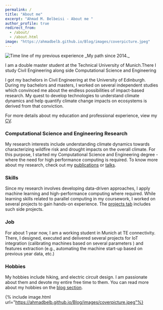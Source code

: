 ```yaml
---
permalink: /
title: "About me"
excerpt: "Ahmad M. Belbeisi - About me "
author_profile: true
redirect_from: 
  - /about/
  - /about.html
image: "https://ahmadbelb.github.io/Blog/images/coverpicture.jpeg"
---
```

<link rel="apple-touch-icon" sizes="180x180" href="https://ahmadbelb.github.io/Blog/images/favicon/apple-touch-icon.png">
<picture>
    <source media="(min-width: 1000px)" srcset="https://ahmadbelb.github.io/Blog/images/myplan.png">
    <img src="https://ahmadbelb.github.io/Blog/images/myplan.png" alt="Time line of my previous experience">
</picture>
_My path since 2014._

<!-- I am looking for an internship for the summer of 2021. I am eager to apply my skills in developing data-driven geospatial models to solve your problems! 

My skills include- 

1. Developing physics-guided deep learning models (marrying mechanistic principles with empirical methods)
2. Geospatial analytics
3. Hypothesis testing (including causal inference) 

I am open to work remotely from Stanford, CA. Interested or know anyone who might be interested in hiring me? [Please email me.](mailto:kkrao@stanford.edu) -->

I am a double master student at the Technical University of Munich.There I study Civil Engineering along side Computational Science and Engineering

I got my bachelors in Civil Engineering at the University of Edinburgh. During my bachelors and masters, I worked on several independent studies which convinced me about the endless possibilities of impact-based research. My quest to develop technologies to understand climate dynamics and help quantify climate change impacts on ecosystems is derived from that conviction. 

For more details about my education and professional experience, view my [CV](https://ahmadbelb.github.io/Blog/cv/). 
<!-- <picture>
    <source media="(min-width: 600px)" srcset="/images/timespent_wide.jpg">
    <img src="/images/timespent.jpg" alt="Plot showing time spent various activities in the last 10 years. Coursework:40%, Job:25%, Research: 25%, Hobbies: 10%">
</picture>
_My path viewed through a lens of sustainability._
 -->
 
 
 
### Computational Science and Engineering Research
 
 My research interests include understanding climate dynamics towards characterizing wildfire risk and drought impacts on the overall climate. For this purpose, I started my Computational Science and Engineering degree - where the need for high performance computing is required. To know more about my research, check out my [publications](https://ahmadbelb.github.io/Blog/publications/) or [talks](https://ahmadbelb.github.io/Blog/talks/). 
 


### Skills

Since my research involves developing data-driven approaches, I apply machine learning and high-performance computing where required. While learning skills related to parallel computing in my coursework, I worked on several projects to gain hands-on experience. The [projects tab](https://ahmadbelb.github.io/Blog/projects/) includes such side projects.



### Job

For about 1 year now, I am a working student in Munich at TE connectivity. There, I designed, executed and delivered several projects for IoT integration (calibrating machines based on several parameters ) and features extraction (e.g., automating the machine start-up based on previous year data, etc.)

### Hobbies

My hobbies include hiking, and electric circuit design. I am passionate about them and devote my entire free time to them. You can read more about my hobbies on the [blog section](https://ahmadbelb.github.io/Blog/blog/). 

{% include image.html url="https://ahmadbelb.github.io/Blog/images/coverpicture.jpeg"%}
